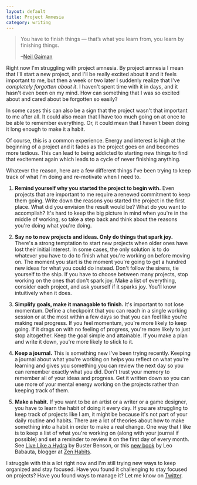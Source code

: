 ```yaml
---
layout: default
title: Project Amnesia
category: writing
---
```


> You have to finish things — that’s what you learn from, you learn by finishing things.
>
> –[Neil Gaiman](http://www.brainpickings.org/2013/09/11/neil-gaiman-advice-to-writers/)

Right now I'm struggling with project amnesia. By project amnesia I mean that I'll start a new project, and I'll be really excited about it and it feels important to me, but then a week or two later I suddenly realize that I've *completely forgotten about it*. I haven't spent time with it in days, and it hasn't even been on my mind. How can something that I was so excited about and cared about be forgotten so easily?

In some cases this can also be a sign that the project wasn't that important to me after all. It could also mean that I have too much going on at once to be able to remember everything. Or, it could mean that I haven't been doing it long enough to make it a habit.

Of course, this is a common experience. Energy and interest is high at the beginning of a project and it fades as the project goes on and becomes more tedious. This can lead to being addicted to starting new things to find that excitement again which leads to a cycle of never finishing anything.

Whatever the reason, here are a few different things I've been trying to keep track of what I'm doing and re-motivate when I need to.

1. **Remind yourself why you started the project to begin with.** Even projects that are important to me require a renewed commitment to keep them going. Write down the reasons you started the project in the first place. What did you envision the result would be? What do you want to accomplish? It's hard to keep the big picture in mind when you're in the middle of working, so take a step back and think about the reasons you're doing what you're doing.

2. **Say no to new projects and ideas. Only do things that spark joy.** There's a strong temptation to start new projects when older ones have lost their initial interest. In some cases, the only solution is to do whatever you have to do to finish what you're working on before moving on. The moment you start is the moment you're going to get a hundred new ideas for what you could do instead. Don't follow the sirens, tie yourself to the ship. If you have to choose between many projects, stop working on the ones that don't spark joy. Make a list of everything, consider each project, and ask yourself if it sparks joy. You'll know intuitively when it does.

3. **Simplify goals, make it managable to finish.** It's important to not lose momentum. Define a checkpoint that you can reach in a single working session or at the most within a few days so that you can feel like you're making real progress. If you feel momentum, you're more likely to keep going. If it drags on with no feeling of progress, you're more likely to just stop altogether. Keep the goal simple and attainable. If you make a plan and write it down, you're more likely to stick to it.

4. **Keep a journal.** This is something new I've been trying recently. Keeping a journal about what you're working on helps you reflect on what you're learning and gives you something you can review the next day so you can remember exactly what you did. Don't trust your memory to remember all of your ideas and progress. Get it written down so you can use more of your mental energy working on the projects rather than keeping track of them.

5. **Make a habit.** If you want to be an artist or a writer or a game designer, you have to learn the habit of doing it every day. If you are struggling to keep track of projects like I am, it might be because it's not part of your daily routine and habits. There are a lot of theories about how to make something into a habit in order to make a real change. One way that I like is to keep a list of what you're working on (along with your journal if possible) and set a reminder to review it on the first day of every month. See [Live Like a Hydra](https://medium.com/@buster/live-like-a-hydra-c02337782a89) by Buster Benson, or this [new book](http://zenhabitsbook.com) by Leo Babauta, blogger at [Zen Habits](http://zenhabits.net).

I struggle with this a lot right now and I'm still trying new ways to keep organized and stay focused. Have you found it challenging to stay focused on projects? Have you found ways to manage it? Let me know on [Twitter](http://twitter.com/kev_mcg).